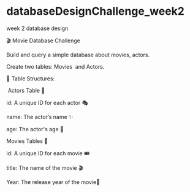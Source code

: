 # databaseDesignChallenge_week2
week 2 database design 


🎬 Movie Database Challenge

Build and query a simple database about movies, actors.

Create two tables: Movies  and Actors. 


📝 Table Structures:

 Actors Table 🌟

id: A unique ID for each actor 🎭

name: The actor’s name ✨

age: The actor's age 🎂





Movies Tables 🎥

id: A unique ID for each movie 🎟️

title: The name of the movie 🎬

Year: The release year of the movie📅